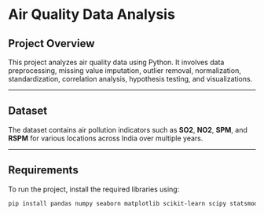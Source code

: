 # Air Quality Data Analysis

## Project Overview

This project analyzes air quality data using Python. It involves data preprocessing, missing value imputation, outlier removal, normalization, standardization, correlation analysis, hypothesis testing, and visualizations.

---

## Dataset

The dataset contains air pollution indicators such as **SO2**, **NO2**, **SPM**, and **RSPM** for various locations across India over multiple years.

---

## Requirements

To run the project, install the required libraries using:

```bash
pip install pandas numpy seaborn matplotlib scikit-learn scipy statsmodels missingno pingouin
